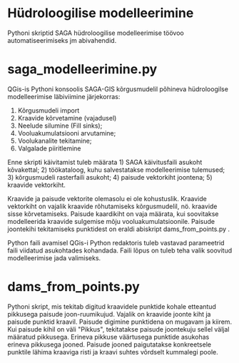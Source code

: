 # Hüdroloogilise modelleerimine
Pythoni skriptid SAGA hüdroloogilise modelleerimise töövoo automatiseerimiseks jm abivahendid.

# saga_modelleerimine.py
QGis-is Pythoni konsoolis SAGA-GIS kõrgusmudelil põhineva hüdroloogilse modelleerimise läbiviimine järjekorras:

1. Kõrgusmudeli import
2. Kraavide kõrvetamine (vajadusel)
3. Neelude silumine (Fill sinks);
4. Vooluakumulatsiooni arvutamine;
5. Voolukanalite tekitamine;
6. Valgalade piiritlemine

Enne skripti käivitamist tuleb määrata 1) SAGA käivitusfaili asukoht kõvakettal; 2) töökataloog, kuhu salvestatakse modelleerimise tulemused; 3) kõrgusmudeli rasterfaili asukoht; 4) paisude vektorkiht joontena; 5) kraavide vektorkiht.

Kraavide ja paisude vektorite olemasolu ei ole kohustuslik. Kraavide vektorkiht on vajalik kraavide rõhutamiseks kõrgusmudelil, nö. kraavide sisse kõrvetamiseks. Paisude kaardikiht on vaja määrata, kui soovitakse modelleerida kraavide sulgemise mõju vooluakumulatsioonile. Paisude joontekihi tekitamiseks punktidest on eraldi abiskript dams_from_points.py .

Python faili avamisel QGis-i Python redaktoris tuleb vastavad parameetrid faili viidatud asukohtades kohandada. Faili lõpus on tuleb teha valik soovitud modelleerimise jada valimiseks.

# dams_from_points.py
Pythoni skript, mis tekitab digitud kraavidele punktide kohale etteantud pikkusega paisude joon-ruumikujud. Vajalik on kraavide joonte kiht ja paisude punktid kraavil. Paisude digimine punktidena on mugavam ja kiirem. Kui paisude kihil on väli "Pikkus", tekitatakse paisude joontekuju sellel väljal määratud pikkusega. Erineva pikkuse väärtusega punktide asukohas erineva pikkusega jooned. Paisude jooned paigutatakse konkreetsele punktile lähima kraaviga risti ja kraavi suhtes võrdselt kummalegi poole.
